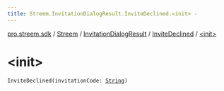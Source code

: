 ```yaml
---
title: Streem.InvitationDialogResult.InviteDeclined.<init> - 
---
```


[pro.streem.sdk](../../../index.html) / [Streem](../../index.html) / [InvitationDialogResult](../index.html) / [InviteDeclined](index.html) / [&lt;init&gt;](./-init-.html)

# &lt;init&gt;

`InviteDeclined(invitationCode: `[`String`](https://kotlinlang.org/api/latest/jvm/stdlib/kotlin/-string/index.html)`)`